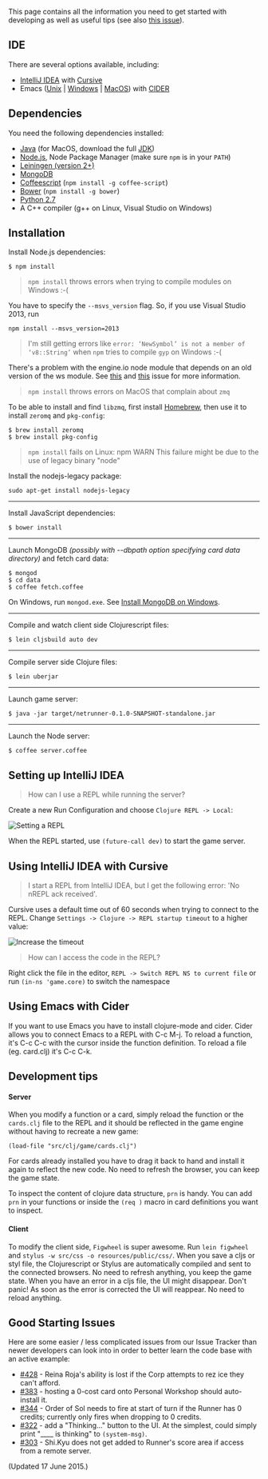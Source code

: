 This page contains all the information you need to get started with developing as well as useful tips (see also [this issue](https://github.com/mtgred/netrunner/issues/328)).

## IDE

There are several options available, including:

- [IntelliJ IDEA](https://www.jetbrains.com/idea/) with [Cursive](https://cursiveclojure.com/)
- Emacs ([Unix](https://www.gnu.org/software/emacs/) | [Windows](https://ftp.gnu.org/gnu/emacs/windows/) | [MacOS](http://emacsformacosx.com/)) with [CIDER](https://github.com/clojure-emacs/cider)

## Dependencies

You need the following dependencies installed:

- [Java](http://www.oracle.com/technetwork/java/javase/downloads/index.html) (for MacOS, download the full [JDK](http://www.oracle.com/technetwork/java/javase/downloads/jdk8-downloads-2133151.html))
- [Node.js](https://nodejs.org/download/), Node Package Manager (make sure `npm` is in your `PATH`)
- [Leiningen (version 2+)](http://leiningen.org/)
- [MongoDB](https://www.mongodb.org/)
- [Coffeescript](http://coffeescript.org/) (`npm install -g coffee-script`)
- [Bower](http://bower.io/) (`npm install -g bower`)
- [Python 2.7](https://www.python.org/)
- A C++ compiler (g++ on Linux, Visual Studio on Windows)

## Installation

Install Node.js dependencies:

```
$ npm install
```

> `npm install` throws errors when trying to compile modules on Windows :-(

You have to specify the `--msvs_version` flag. So, if you use Visual Studio 2013, run
```
npm install --msvs_version=2013 
```
> I'm still getting errors like `error: ‘NewSymbol’ is not a member of ‘v8::String’` when `npm` tries to compile `gyp` on Windows :-(

There's a problem with the engine.io node module that depends on an old version of the ws module. See [this](https://github.com/Automattic/engine.io-client/issues/376) and [this](https://github.com/Automattic/socket.io/issues/2057) issue for more information.

> `npm install` throws errors on MacOS that complain about `zmq`

To be able to install and find `libzmq`, first install [Homebrew](http://brew.sh), then use it to install `zeromq` and `pkg-config`: 


```
$ brew install zeromq
$ brew install pkg-config
```

> `npm install` fails on Linux: npm WARN This failure might be due to the use of legacy binary "node"

Install the nodejs-legacy package:

```
sudo apt-get install nodejs-legacy
```

---
Install JavaScript dependencies:

```
$ bower install
```
---
Launch MongoDB _(possibly with --dbpath option specifying card data directory)_ and fetch card data:

```
$ mongod
$ cd data
$ coffee fetch.coffee
```

On Windows, run `mongod.exe`. See [Install MongoDB on Windows](http://docs.mongodb.org/manual/tutorial/install-mongodb-on-windows/).

---
Compile and watch client side Clojurescript files:

```
$ lein cljsbuild auto dev
```
---
Compile server side Clojure files:

```
$ lein uberjar
```
---
Launch game server:

```
$ java -jar target/netrunner-0.1.0-SNAPSHOT-standalone.jar
```
---
Launch the Node server:

```
$ coffee server.coffee
```

## Setting up IntelliJ IDEA 

> How can I use a REPL while running the server?

Create a new Run Configuration and choose `Clojure REPL -> Local`:

![Setting a REPL](https://i.imgur.com/Df7h756.png)

When the REPL started, use `(future-call dev)` to start the game server.

## Using IntelliJ IDEA with Cursive

> I start a REPL from IntelliJ IDEA, but I get the following error: 'No nREPL ack received'.

Cursive uses a default time out of 60 seconds when trying to connect to the REPL. Change `Settings -> Clojure -> REPL startup timeout` to a higher value:

![Increase the timeout](https://i.imgur.com/2OlGHtA.png)

> How can I access the code in the REPL?

Right click the file in the editor, `REPL -> Switch REPL NS to current file` or run `(in-ns 'game.core)` to switch the namespace

## Using Emacs with Cider

If you want to use Emacs you have to install clojure-mode and cider. Cider allows you to connect Emacs to a REPL with C-c M-j. To reload a function, it's C-c C-c with the cursor inside the function definition. To reload a file (eg. card.clj) it's C-c C-k.

## Development tips

#### Server

When you modify a function or a card, simply reload the function or the `cards.clj` file to the REPL and it should be reflected in the game engine without having to recreate a new game:

    (load-file "src/clj/game/cards.clj")

For cards already installed you have to drag it back to hand and install it again to reflect the new code. No need to refresh the browser, you can keep the game state.

To inspect the content of clojure data structure, `prn` is handy. You can add `prn` in your functions or inside the `(req )` macro in card definitions you want to inspect.

#### Client

To modify the client side, `Figwheel` is super awesome. Run `lein figwheel` and `stylus -w src/css -o resources/public/css/`. When you save a cljs or styl file, the Clojurescript or Stylus are automatically compiled and sent to the connected browsers. No need to refresh anything, you keep the game state. When you have an error in a cljs file, the UI might disappear. Don't panic! As soon as the error is corrected the UI will reappear. No need to reload anything.

## Good Starting Issues

Here are some easier / less complicated issues from our Issue Tracker than newer developers can look into in order to better learn the code base with an active example:

* [#428](https://github.com/mtgred/netrunner/issues/428) - Reina Roja's ability is lost if the Corp attempts to rez ice they can't afford.
* [#383](https://github.com/mtgred/netrunner/issues/383) - hosting a 0-cost card onto Personal Workshop should auto-install it.
* [#344](https://github.com/mtgred/netrunner/issues/344) - Order of Sol needs to fire at start of turn if the Runner has 0 credits; currently only fires when dropping to 0 credits.
* [#322](https://github.com/mtgred/netrunner/issues/322) - add a "Thinking..." button to the UI. At the simplest, could simply print "____ is thinking" to `(system-msg)`.
* [#303](https://github.com/mtgred/netrunner/issues/303) - Shi.Kyu does not get added to Runner's score area if access from a remote server.

(Updated 17 June 2015.)
